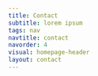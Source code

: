 ```yaml
---
title: Contact
subtitle: lorem ipsum
tags: nav
navtitle: contact
navorder: 4
visual: homepage-header
layout: contact
---
```

